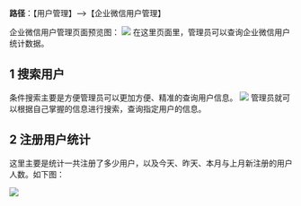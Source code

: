 **路径**：【用户管理】-->【企业微信用户管理】

企业微信用户管理页面预览图：
![](http://docfiles.baibaoyun.com/FjkUcjOG_kpuyLlTx9wDu4b41fzg)
在这里页面里，管理员可以查询企业微信用户统计数据。

## 1 搜索用户
条件搜索主要是方便管理员可以更加方便、精准的查询用户信息。
![](http://docfiles.baibaoyun.com/FuEAd-IxbYY8xlzjrsTyVqqjSrHi)
管理员就可以根据自己掌握的信息进行搜索，查询指定用户的信息。



## 2 注册用户统计
这里主要是统计一共注册了多少用户，以及今天、昨天、本月与上月新注册的用户人数。如下图：

![](http://docfiles.baibaoyun.com/FliFho9fKGdXTR43VOlIoP7G3_GW)